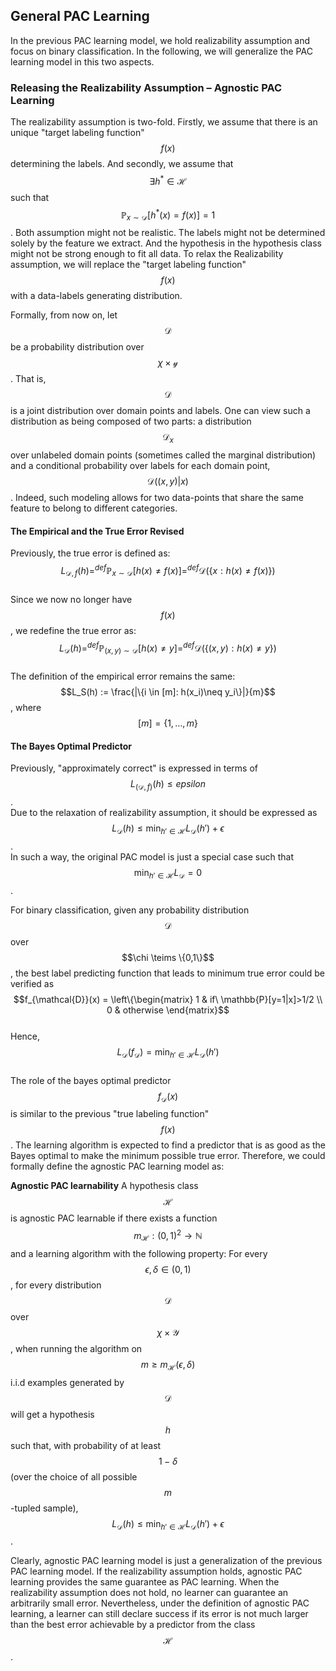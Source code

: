 ## General PAC Learning
In the previous PAC learning model, we hold realizability assumption and focus on binary classification. In the following, we will generalize the PAC learning model in this two aspects.

### Releasing the Realizability Assumption – Agnostic PAC Learning
The realizability assumption is two-fold. Firstly, we assume that there is an unique "target labeling function" $$f(x)$$ determining the labels. And secondly, we assume that $$\exists h^* \in \mathcal{H}$$ such that $$ \mathbb{P}_{x\sim \mathcal{D}}[h^*(x)=f(x)]=1$$. Both assumption might not be realistic. The labels might not be determined solely by the feature we extract. And the hypothesis in the hypothesis class might not be strong enough to fit all data. To relax the Realizability assumption, we will replace the "target labeling function" $$f(x)$$ with a data-labels generating distribution.

Formally, from now on, let $$ \mathcal{D}$$ be a probability distribution over $$\chi \times \mathcal{y}$$. That is, $$ \mathcal{D}$$ is a joint distribution over domain points and labels. One can view such a distribution as being composed of two parts: a distribution $$ \mathcal{D}_x$$ over unlabeled domain points (sometimes called the marginal distribution) and a conditional probability over labels for each domain point, $$ \mathcal{D}((x,y)|x)$$. Indeed, such modeling allows for two data-points that share the same feature to belong to different categories.

#### The Empirical and the True Error Revised
Previously, the true error is defined as:  
$$L_{ \mathcal{D},f }(h) \mathop{=}^{def} \mathop{\mathbb{P}}_{x\sim \mathcal{D}}[h(x)\neq f(x)]\mathop{=}^{def} \mathcal{D}(\{x: h(x)\neq f(x)\})$$  
Since we now no longer have $$f(x)$$, we redefine the true error as:  
$$L_{ \mathcal{D} }(h) \mathop{=}^{def} \mathop{\mathbb{P}}_{(x,y)\sim \mathcal{D}}[h(x)\neq y]\mathop{=}^{def} \mathcal{D}(\{(x,y): h(x)\neq y\})$$  
The definition of the empirical error remains the same:  
$$L_S(h) := \frac{|\{i \in [m]: h(x_i)\neq y_i\}|}{m}$$, where $$[m]=\{1,\dots,m\}$$

#### The Bayes Optimal Predictor
Previously, "approximately correct" is expressed in terms of  
$$L_{( \mathcal{D}, f )}(h)\le epsilon$$.  
Due to the relaxation of realizability assumption, it should be expressed as  
$$L_{ \mathcal{D} }(h) \le \mathop{min}_{h' \in \mathcal{H}} L_{ \mathcal{D} }(h') + \epsilon$$.  
In such a way, the original PAC model is just a special case such that  
$$\mathop{min}_{h' \in \mathcal{H}}L_{ \mathcal{D}}=0$$.

For binary classification, given any probability distribution $$ \mathcal{D}$$ over $$\chi \teims \{0,1\}$$, the best label predicting function that leads to minimum true error could be verified as  
$$f_{\mathcal{D}}(x) =
\left\{\begin{matrix}
1 & if\ \mathbb{P}[y=1|x]>1/2 \\
0 & otherwise
\end{matrix}$$  
Hence,  
$$ L_{ \mathcal{D}}(f_{ \mathcal{D} }) = \mathop{min}_{h' \in \mathcal{H}}L_{ \mathcal{D}}(h')$$  
The role of the bayes optimal predictor $$f_{ \mathcal{D} }(x)$$ is similar to the previous "true labeling function" $$f(x)$$. The learning algorithm is expected to find a predictor that is as good as the Bayes optimal to make the minimum possible true error. Therefore, we could formally define the agnostic PAC learning model as:

**Agnostic PAC learnability**
A hypothesis class $$ \mathcal{H}$$ is agnostic PAC learnable if there exists a function $$m_{ \mathcal{H} }: (0,1)^2 \rightarrow \mathbb{N}$$ and a learning algorithm with the following property: For every $$\epsilon, \delta \in (0,1)$$, for every distribution $$ \mathcal{D}$$ over $$ \chi \times \mathcal{Y}$$, when running the algorithm on $$ m \ge m_{ \mathcal{H} }(\epsilon, \delta)$$ i.i.d examples generated by $$ \mathcal{D}$$ will get a hypothesis $$h$$ such that, with probability of at least $$1-\delta$$ (over the choice of all possible $$m$$-tupled sample), $$L_{ \mathcal{D}}(h)\le \mathop{min}_{h' \in \mathcal{H}}L_{ \mathcal{D}}(h') + \epsilon$$.

Clearly, agnostic PAC learning model is just a generalization of the previous PAC learning model. If the realizability assumption holds, agnostic PAC learning provides the same guarantee as PAC learning. When the realizability assumption does not
hold, no learner can guarantee an arbitrarily small error. Nevertheless, under the definition of agnostic PAC learning, a learner can still declare success if its error is not much larger than the best error achievable by a predictor from the class $$ \mathcal{H}$$.
